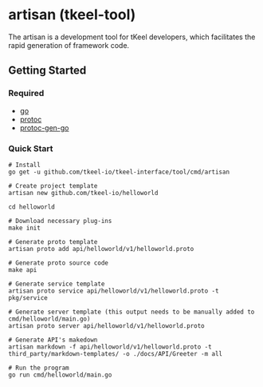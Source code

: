 # artisan (tkeel-tool)

The artisan is a development tool for tKeel developers, which facilitates the rapid generation of framework code.

## Getting Started
### Required
- [go](https://golang.org/dl/)
- [protoc](https://github.com/protocolbuffers/protobuf)
- [protoc-gen-go](https://github.com/protocolbuffers/protobuf-go)


### Quick Start

```
# Install
go get -u github.com/tkeel-io/tkeel-interface/tool/cmd/artisan

# Create project template
artisan new github.com/tkeel-io/helloworld

cd helloworld

# Download necessary plug-ins
make init

# Generate proto template
artisan proto add api/helloworld/v1/helloworld.proto

# Generate proto source code
make api

# Generate service template
artisan proto service api/helloworld/v1/helloworld.proto -t pkg/service

# Generate server template (this output needs to be manually added to cmd/helloworld/main.go)
artisan proto server api/helloworld/v1/helloworld.proto

# Generate API's makedown
artisan markdown -f api/helloworld/v1/helloworld.proto -t third_party/markdown-templates/ -o ./docs/API/Greeter -m all

# Run the program
go run cmd/helloworld/main.go
```



